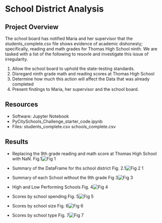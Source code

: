 # School District Analysis

## Project Overview
The school board has notified Maria and her supervisor that the students_complete.csv file shows evidence of academic dishonesty; specifically, reading and math grades for Thomas High School ninth. We are tasked with a list of the following to resovle and investigate this issue of irregularity.
1. Allow the school board to uphold the state-testing standards.
2. Disregard ninth grade math and reading scores at Thomas High School
3. Determine how much this action will affect the Data that was already completed
4. Present findings to Maria, her supervisor and the school board.

## Resources
- Software: Jupyter Notebook
- PyCitySchools_Challenge_starter_code.ipynb
- Files: students_complete.csv
         schools_complete.csv
         
## Results
- Replacing the 9th grade reading and math score at Thomas High School with NaN. Fig.1![Fig 1](https://user-images.githubusercontent.com/78861458/111173718-40d46680-857d-11eb-93bc-0f4392d5faa3.png)

- Summary of the DataFrame for ths school district Fig. 2.1![Fig 2 1](https://user-images.githubusercontent.com/78861458/111173429-05d23300-857d-11eb-880e-2d834a27a5ea.png)

- Summary of each School without the 9th grade Fig 3![Fig 3](https://user-images.githubusercontent.com/78861458/111174976-5007e400-857e-11eb-83e4-9d07f5f4f1b6.png)

- High and Low Performing Schools Fig. 4![Fig 4](https://user-images.githubusercontent.com/78861458/111175538-e76d3700-857e-11eb-89c1-f995de2b2d5e.png)

- Scores by school spending Fig. 5![Fig 5](https://user-images.githubusercontent.com/78861458/111177414-93635200-8580-11eb-84cd-cfdc296be510.png)

- Scores by school size Fig. 6![Fig 6](https://user-images.githubusercontent.com/78861458/111178107-35833a00-8581-11eb-8009-6b474ff6451a.png)

- Scores by school type Fig. 7![Fig 7](https://user-images.githubusercontent.com/78861458/111178497-990d6780-8581-11eb-87b2-2c917ff675f3.png)




